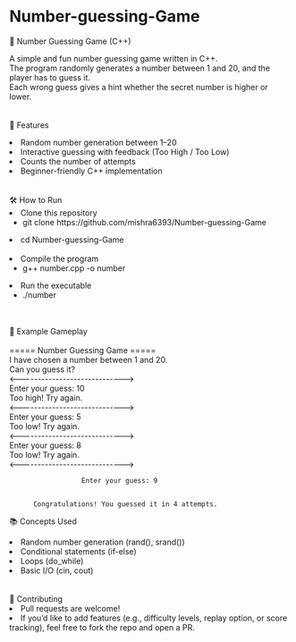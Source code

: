 # Number-guessing-Game
🎯 Number Guessing Game (C++)

A simple and fun number guessing game written in C++.<br>
The program randomly generates a number between 1 and 20, and the player has to guess it.<br>
Each wrong guess gives a hint whether the secret number is higher or lower.<br><br><br>
🚀 Features

<li>Random number generation between 1–20<br>

<li>Interactive guessing with feedback (Too High / Too Low)<br>

<li>Counts the number of attempts<br>

<li>Beginner-friendly C++ implementation<br><br><br>
🛠️ How to Run<br>

<li>Clone this repository<br>
  <ul>
<li>git clone https://github.com/mishra6393/Number-guessing-Game<br>
  </ul>
<li>cd Number-guessing-Game<br><br>
<li>Compile the program<br>
  <ul>
<li>g++ number.cpp -o number<br>
  </ul>
<li>Run the executable<br>
  <ul>
<li>./number<br><br><br>
  </ul>
📸 Example Gameplay<br><br>
 =====  Number Guessing Game  =====<br> 
 I have chosen a number between 1 and 20.<br>
 Can you guess it?<br>
<----------------------------->   <br>   
Enter your guess: 10<br>
Too high! Try again.<br>
<-----------------------------><br>
Enter your guess: 5<br>
Too low! Try again.<br>
<-----------------------------><br>
Enter your guess: 8<br>
Too low! Try again.<br>
<-----------------------------><br>

                      Enter your guess: 9


          Congratulations! You guessed it in 4 attempts.

📚 Concepts Used<br>
<li>Random number generation (rand(), srand())<br>
<li>Conditional statements (if-else)<br>
<li>Loops (do_while)<br>
<li>Basic I/O (cin, cout)<br><br><br>
🤝 Contributing<br>
<li>Pull requests are welcome!<br>
<li>If you’d like to add features (e.g., difficulty levels, replay option, or score tracking), feel free to fork the repo and open a PR.<br>
